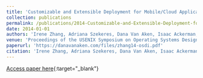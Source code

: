 ```yaml
---
title: 'Customizable and Extensible Deployment for Mobile/Cloud Applications'
collection: publications
permalink: /publications/2014-Customizable-and-Extensible-Deployment-for-MobileCloud-Applications
date: 2014-01-01
authors: 'Irene Zhang, Adriana Szekeres, Dana Van Aken, Isaac Ackerman, Steven D. Gribble, Arvind Krishnamurthy, Henry M. Levy'
venue: 'Proceedings of the USENIX Symposium on Operating Systems Design and Implementation (OSDI)'
paperurl: 'https://danavanaken.com/files/zhang14-osdi.pdf'
citation: 'Irene Zhang, Adriana Szekeres, Dana Van Aken, Isaac Ackerman, Steven D. Gribble, Arvind Krishnamurthy, Henry M. Levy. Proceedings of the USENIX Symposium on Operating Systems Design and Implementation (OSDI), 2014.'
---
```

[Access paper here](https://danavanaken.com/files/zhang14-osdi.pdf){:target="_blank"}